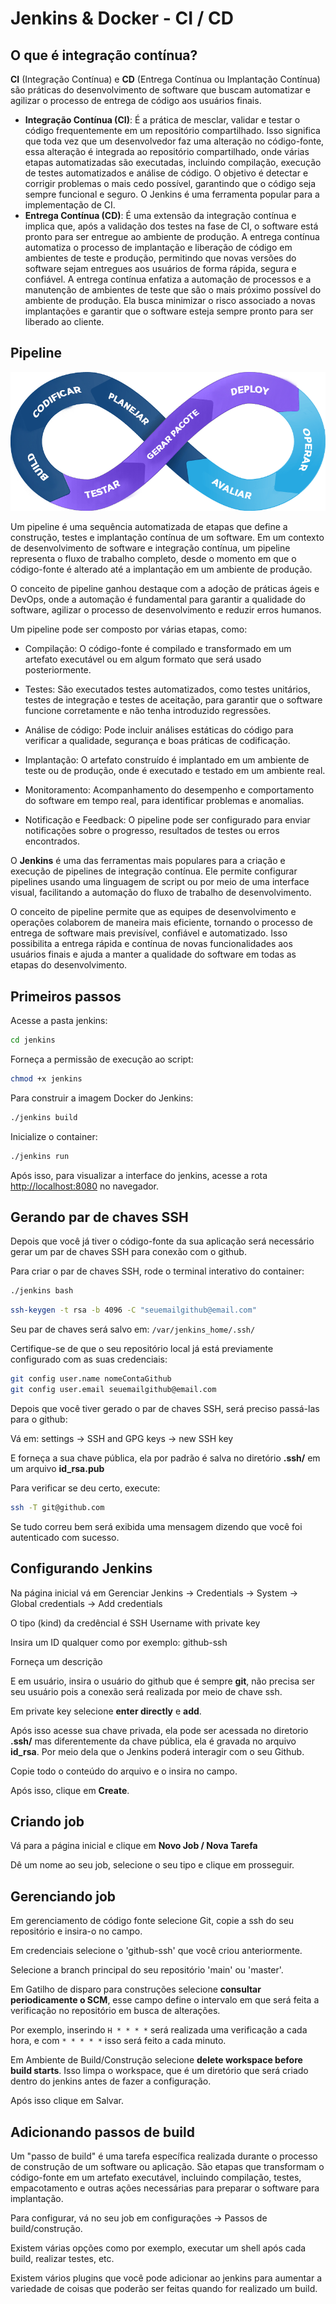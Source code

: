 # Jenkins & Docker - CI / CD

## O que é integração contínua?

**CI** (Integração Contínua) e **CD** (Entrega Contínua ou Implantação Contínua) são práticas do desenvolvimento de software que buscam automatizar e agilizar o processo de entrega de código aos usuários finais.

* **Integração Contínua (CI)**: É a prática de mesclar, validar e testar o código frequentemente em um repositório compartilhado. Isso significa que toda vez que um desenvolvedor faz uma alteração no código-fonte, essa alteração é integrada ao repositório compartilhado, onde várias etapas automatizadas são executadas, incluindo compilação, execução de testes automatizados e análise de código. O objetivo é detectar e corrigir problemas o mais cedo possível, garantindo que o código seja sempre funcional e seguro. O Jenkins é uma ferramenta popular para a implementação de CI.
* **Entrega Contínua (CD)**: É uma extensão da integração contínua e implica que, após a validação dos testes na fase de CI, o software está pronto para ser entregue ao ambiente de produção. A entrega contínua automatiza o processo de implantação e liberação de código em ambientes de teste e produção, permitindo que novas versões do software sejam entregues aos usuários de forma rápida, segura e confiável. A entrega contínua enfatiza a automação de processos e a manutenção de ambientes de teste que são o mais próximo possível do ambiente de produção. Ela busca minimizar o risco associado a novas implantações e garantir que o software esteja sempre pronto para ser liberado ao cliente.

## Pipeline

![ilustração integração contínua](imgs/integracao-continua.png)

Um pipeline é uma sequência automatizada de etapas que define a construção, testes e implantação contínua de um software. Em um contexto de desenvolvimento de software e integração contínua, um pipeline representa o fluxo de trabalho completo, desde o momento em que o código-fonte é alterado até a implantação em um ambiente de produção.

O conceito de pipeline ganhou destaque com a adoção de práticas ágeis e DevOps, onde a automação é fundamental para garantir a qualidade do software, agilizar o processo de desenvolvimento e reduzir erros humanos.

Um pipeline pode ser composto por várias etapas, como:

* Compilação: O código-fonte é compilado e transformado em um artefato executável ou em algum formato que será usado posteriormente.

* Testes: São executados testes automatizados, como testes unitários, testes de integração e testes de aceitação, para garantir que o software funcione corretamente e não tenha introduzido regressões.

* Análise de código: Pode incluir análises estáticas do código para verificar a qualidade, segurança e boas práticas de codificação.

* Implantação: O artefato construído é implantado em um ambiente de teste ou de produção, onde é executado e testado em um ambiente real.

* Monitoramento: Acompanhamento do desempenho e comportamento do software em tempo real, para identificar problemas e anomalias.

* Notificação e Feedback: O pipeline pode ser configurado para enviar notificações sobre o progresso, resultados de testes ou erros encontrados.

O **Jenkins** é uma das ferramentas mais populares para a criação e execução de pipelines de integração contínua. Ele permite configurar pipelines usando uma linguagem de script ou por meio de uma interface visual, facilitando a automação do fluxo de trabalho de desenvolvimento.

O conceito de pipeline permite que as equipes de desenvolvimento e operações colaborem de maneira mais eficiente, tornando o processo de entrega de software mais previsível, confiável e automatizado. Isso possibilita a entrega rápida e contínua de novas funcionalidades aos usuários finais e ajuda a manter a qualidade do software em todas as etapas do desenvolvimento.

## Primeiros passos

Acesse a pasta jenkins:

```bash
cd jenkins
```

Forneça a permissão de execução ao script:

```bash
chmod +x jenkins
```

Para construir a imagem Docker do Jenkins:

```bash
./jenkins build
```

Inicialize o container:

```bash
./jenkins run
```

Após isso, para visualizar a interface do jenkins, acesse a rota [http://localhost:8080](http://localhost:8080) no navegador.

## Gerando par de chaves SSH

Depois que você já tiver o código-fonte da sua aplicação será necessário gerar um par de chaves SSH para conexão com o github.

Para criar o par de chaves SSH, rode o terminal interativo do container:

```bash
./jenkins bash
```

```bash
ssh-keygen -t rsa -b 4096 -C "seuemailgithub@email.com"
```

Seu par de chaves será salvo em: `/var/jenkins_home/.ssh/`

Certifique-se de que o seu repositório local já está previamente configurado com as suas credenciais:

```bash
git config user.name nomeContaGithub
git config user.email seuemailgithub@email.com
```

Depois que você tiver gerado o par de chaves SSH, será preciso passá-las para o github:

Vá em: settings -> SSH and GPG keys -> new SSH key

E forneça a sua chave pública, ela por padrão é salva no diretório **.ssh/** em um arquivo **id_rsa.pub**

Para verificar se deu certo, execute:

```bash
ssh -T git@github.com
```

Se tudo correu bem será exibida uma mensagem dizendo que você foi autenticado com sucesso.

## Configurando Jenkins

Na página inicial vá em Gerenciar Jenkins -> Credentials -> System -> Global credentials -> Add credentials

O tipo (kind) da credêncial é SSH Username with private key

Insira um ID qualquer como por exemplo: github-ssh

Forneça um descrição

E em usuário, insira o usuário do github que é sempre **git**, não precisa ser seu usuário pois a conexão será realizada por meio de chave ssh.

Em private key selecione **enter directly** e **add**.

Após isso acesse sua chave privada, ela pode ser acessada no diretorio **.ssh/** mas diferentemente da chave pública, ela é gravada no arquivo **id_rsa**. Por meio dela que o Jenkins poderá interagir com o seu Github.

Copie todo o conteúdo do arquivo e o insira no campo.

Após isso, clique em **Create**.

## Criando job

Vá para a página inicial e clique em **Novo Job / Nova Tarefa**

Dê um nome ao seu job, selecione o seu tipo e clique em prosseguir.

## Gerenciando job

Em gerenciamento de código fonte selecione Git, copie a ssh do seu repositório e insira-o no campo.

Em credenciais selecione o 'github-ssh' que você criou anteriormente.

Selecione a branch principal do seu repositório 'main' ou 'master'.

Em Gatilho de disparo para construções selecione **consultar periodicamente o SCM**, esse campo define o intervalo em que será feita a verificação no repositório em busca de alterações.

Por exemplo, inserindo `H * * * *` será realizada uma verificação a cada hora, e com `* * * * *` isso será feito a cada minuto.

Em Ambiente de Build/Construção selecione **delete workspace before build starts**. Isso limpa o workspace, que é um diretório que será criado dentro do jenkins antes de fazer a configuração.

Após isso clique em Salvar.

## Adicionando passos de build

Um "passo de build" é uma tarefa específica realizada durante o processo de construção de um software ou aplicação. São etapas que transformam o código-fonte em um artefato executável, incluindo compilação, testes, empacotamento e outras ações necessárias para preparar o software para implantação.

Para configurar, vá no seu job em configurações -> Passos de build/construção.

Existem várias opções como por exemplo, executar um shell após cada build, realizar testes, etc.

Existem vários plugins que você pode adicionar ao jenkins para aumentar a variedade de coisas que poderão ser feitas quando for realizado um build.

